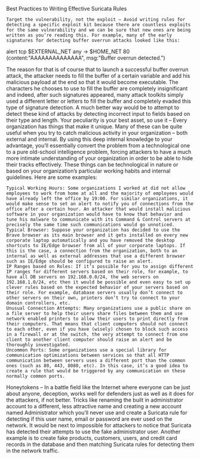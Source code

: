 Best Practices to Writing Effective Suricata Rules

    Target the vulnerability, not the exploit – Avoid writing rules for detecting a specific exploit kit because there are countless exploits for the same vulnerability and we can be sure that new ones are being written as you’re reading this. For example, many of the early signatures for detecting buffer overrun attacks looked like this:

alert tcp $EXTERNAL_NET any -> $HOME_NET 80 (content:"AAAAAAAAAAAAAA", msg:"Buffer overrun detected.")

The reason for that is of course that to launch a successful buffer overrun attack, the attacker needs to fill the buffer of a certain variable and add his malicious payload at the end so that it would become executable. The characters he chooses to use to fill the buffer are completely insignificant and indeed, after such signatures appeared, many attack toolkits simply used a different letter or letters to fill the buffer and completely evaded this type of signature detection. A much better way would be to attempt to detect these kind of attacks by detecting incorrect input to fields based on their type and length.
Your peculiarity is your best asset, so use it – Every organization has things that make it unique. Many of these can be quite useful when you try to catch malicious activity in your organization – both external and internal. By using this deep internal knowledge to your advantage, you’ll essentially convert the problem from a technological one to a pure old-school intelligence problem, forcing attackers to have a much more intimate understanding of your organization in order to be able to hide their tracks effectively. These things can be technological in nature or based on your organization’s particular working habits and internal guidelines. Here are some examples:

    Typical Working Hours: Some organizations I worked at did not allow employees to work from home at all and the majority of employees would have already left the office by 19:00. For similar organizations, it would make sense to set an alert to notify you of connections from the office after a certain hour. An attacker that would install malicious software in your organization would have to know that behavior and tune his malware to communicate with its Command & Control servers at precisely the same time such communications would go unnoticed.
    Typical Browser: Suppose your organization has decided to use the Brave browser as its main browser and it gets installed on every new corporate laptop automatically and you have removed the desktop shortcuts to IE/Edge browser from all of your corporate laptops. If this is the case, a connection from the organization, both to an internal as well as external addresses that use a different browser such as IE/Edge should be configured to raise an alert.
    IP Ranges based on Roles: If it’s possible for you to assign different IP ranges for different servers based on their role, for example, to have all DB servers on 192.168.0.0/24, the web servers on 192.168.1.0/24, etc then it would be possible and even easy to set up clever rules based on the expected behavior of your servers based on their role. For example, database servers usually don’t connect to other servers on their own, printers don’t try to connect to your domain controllers, etc.
    Unusual Connection Attempts: Many organizations use a public share on a file server to help their users share files between them and use network enabled printers to allow their users to print directly from their computers. That means that client computers should not connect to each other, even if you have (wisely) chosen to block such access in a firewall or at the switch, the very attempt to connect from one client to another client computer should raise an alert and be thoroughly investigated.
    Uncommon Ports: Some organizations use a special library for communication optimizations between services so that all HTTP communication between servers uses a different port than the common ones (such as 80, 443, 8080, etc). In this case, it’s a good idea to create a rule that would be triggered by any communication on these normally common ports.

Honeytokens – In a battle field like the Internet where everyone can be just about anyone, deception, works well for defenders just as well as it does for the attackers, if not better. Tricks like renaming the built in administrator account to a different, less attractive name and creating a new account named Administrator which you’ll never use and create a Suricata rule for detecting if this user name, email or password are ever used on the network. It would be next to impossible for attackers to notice that Suricata has detected their attempts to use the fake administrator user. Another example is to create fake products, customers, users, and credit card records in the database and then matching Suricata rules for detecting them in the network traffic.
